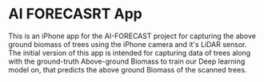 # AI FORECASRT App

This is an iPhone app for the AI-FORECAST project for capturing the above ground biomass of trees using the iPhone camera and it's LiDAR sensor. 
The initial version of this app is intended for capturing data of trees along with the ground-truth Above-ground Biomass to train our Deep learning model on, that predicts the above ground Biomass of the scanned trees.
